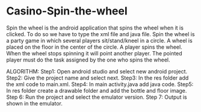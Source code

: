# Casino-Spin-the-wheel
Spin the wheel is the android application that spins the wheel when it is clicked.
To do so we have to type the xml file and java file. Spin the wheel is a party game in which several players sit/stand/kneel in a circle. A wheel is placed on the floor in the center of the circle. A player spins the wheel.  When the wheel stops spinning it will point another player.  The pointed player must do the task assigned by the one who spins the wheel.

ALGORITHM:
Step1: Open android studio and select new android project.
Step2: Give the project name and select next.
Step3: In the res folder add the xml code to main.xml.
Step4: In main activity.java add java code.
Step5: In res folder create a drawable folder and add the bottle and floor image.
Step 6: Run the project and select the emulator version.
Step 7: Output is shown in the emulator.   


